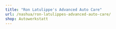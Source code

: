 ```yaml
---
title: "Ron Latulippe's Advanced Auto Care"
url: /nashua/ron-latulippes-advanced-auto-care/
shop: Autowerkstatt
---
```

